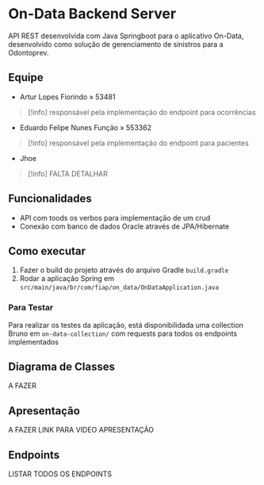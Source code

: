 # On-Data Backend Server
API REST desenvolvida com Java Springboot para o aplicativo On-Data, desenvolvido como solução de gerenciamento de sinistros para a Odontoprev.

## Equipe
- Artur Lopes Fiorindo » 53481
> [!info]
> responsável pela implementação do endpoint para ocorrências

- Eduardo Felipe Nunes Função » 553362 
> [!info]
> responsável pela implementação do endpoint para pacientes

- Jhoe
> [!info]
> FALTA DETALHAR
 
## Funcionalidades
- API com toods os verbos para implementação de um crud
- Conexão com banco de dados Oracle através de JPA/Hibernate

## Como executar
1. Fazer o build do projeto através do arquivo Gradle `build.gradle`
2. Rodar a aplicação Spring em `src/main/java/br/com/fiap/on_data/OnDataApplication.java` 

### Para Testar
Para realizar os testes da aplicação, está disponibilidada uma collection Bruno em `on-data-collection/` com requests para todos os endpoints implementados

## Diagrama de Classes
A FAZER

## Apresentação
A FAZER LINK PARA VIDEO APRESENTAÇÃO

## Endpoints
LISTAR TODOS OS ENDPOINTS